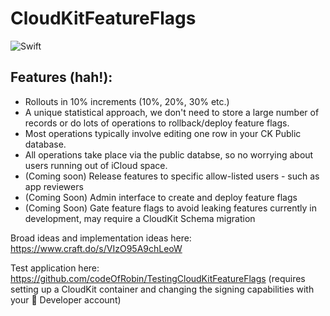 # CloudKitFeatureFlags

![Swift](https://github.com/codeOfRobin/CloudKitFeatureFlags/workflows/Swift/badge.svg?branch=main)

## Features (hah!):

- Rollouts in 10% increments (10%, 20%, 30% etc.)
- A unique statistical approach, we don't need to store a large number of records or do lots of operations to rollback/deploy feature flags.
- Most operations typically involve editing one row in your CK Public database.
- All operations take place via the public databse, so no worrying about users running out of iCloud space.
- (Coming soon) Release features to specific allow-listed users - such as app reviewers
- (Coming Soon) Admin interface to create and deploy feature flags
- (Coming Soon) Gate feature flags to avoid leaking features currently in development, may require a CloudKit Schema migration

Broad ideas and implementation ideas here: https://www.craft.do/s/VIzO95A9chLeoW

Test application here: https://github.com/codeOfRobin/TestingCloudKitFeatureFlags (requires setting up a CloudKit container and changing the signing capabilities with your  Developer account)
